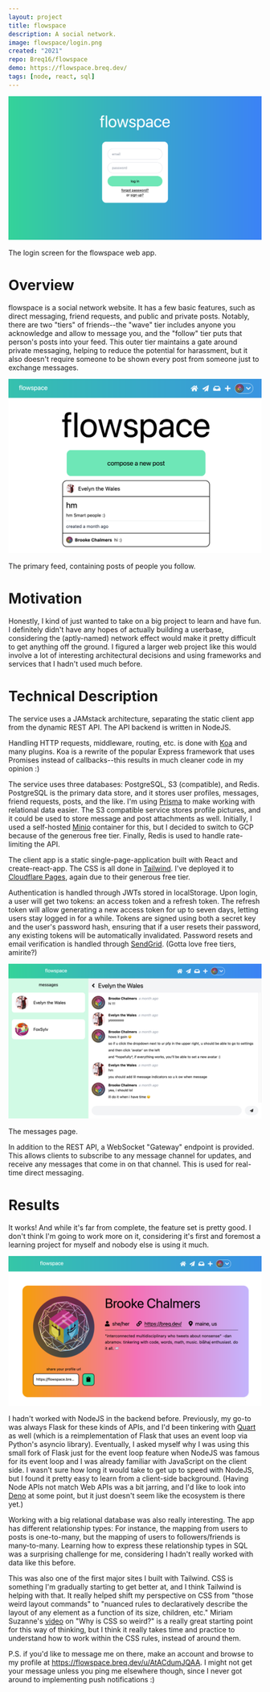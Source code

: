 ```yaml
---
layout: project
title: flowspace
description: A social network.
image: flowspace/login.png
created: "2021"
repo: Breq16/flowspace
demo: https://flowspace.breq.dev/
tags: [node, react, sql]
---
```


![](../images/flowspace/login.png)

<Caption>
The login screen for the flowspace web app.
</Caption>

# Overview

flowspace is a social network website. It has a few basic features, such as direct messaging, friend requests, and public and private posts. Notably, there are two "tiers" of friends--the "wave" tier includes anyone you acknowledge and allow to message you, and the "follow" tier puts that person's posts into your feed. This outer tier maintains a gate around private messaging, helping to reduce the potential for harassment, but it also doesn't require someone to be shown every post from someone just to exchange messages.

![](../images/flowspace/feed.png)

<Caption>
The primary feed, containing posts of people you follow.
</Caption>

# Motivation

Honestly, I kind of just wanted to take on a big project to learn and have fun. I definitely didn't have any hopes of actually building a userbase, considering the (aptly-named) network effect would make it pretty difficult to get anything off the ground. I figured a larger web project like this would involve a lot of interesting architectural decisions and using frameworks and services that I hadn't used much before.

# Technical Description

The service uses a JAMstack architecture, separating the static client app from the dynamic REST API. The API backend is written in NodeJS.

Handling HTTP requests, middleware, routing, etc. is done with [Koa](https://koajs.com/) and many plugins. Koa is a rewrite of the popular Express framework that uses Promises instead of callbacks--this results in much cleaner code in my opinion :)

The service uses three databases: PostgreSQL, S3 (compatible), and Redis. PostgreSQL is the primary data store, and it stores user profiles, messages, friend requests, posts, and the like. I'm using [Prisma](https://www.prisma.io/) to make working with relational data easier. The S3 compatible service stores profile pictures, and it could be used to store message and post attachments as well. Initially, I used a self-hosted [Minio](https://min.io/) container for this, but I decided to switch to GCP because of the generous free tier. Finally, Redis is used to handle rate-limiting the API.

The client app is a static single-page-application built with React and create-react-app. The CSS is all done in [Tailwind](https://tailwindcss.com/). I've deployed it to [Cloudflare Pages](https://pages.cloudflare.com/), again due to their generous free tier.

Authentication is handled through JWTs stored in localStorage. Upon login, a user will get two tokens: an access token and a refresh token. The refresh token will allow generating a new access token for up to seven days, letting users stay logged in for a while. Tokens are signed using both a secret key and the user's password hash, ensuring that if a user resets their password, any existing tokens will be automatically invalidated. Password resets and email verification is handled through [SendGrid](https://sendgrid.com/). (Gotta love free tiers, amirite?)

![](../images/flowspace/messages.png)

<Caption>
The messages page.
</Caption>

In addition to the REST API, a WebSocket "Gateway" endpoint is provided. This allows clients to subscribe to any message channel for updates, and receive any messages that come in on that channel. This is used for real-time direct messaging.

# Results

It works! And while it's far from complete, the feature set is pretty good. I don't think I'm going to work more on it, considering it's first and foremost a learning project for myself and nobody else is using it much.

![](../images/flowspace/profile.png)

I hadn't worked with NodeJS in the backend before. Previously, my go-to was always Flask for these kinds of APIs, and I'd been tinkering with [Quart](https://pgjones.gitlab.io/quart/) as well (which is a reimplementation of Flask that uses an event loop via Python's asyncio library). Eventually, I asked myself why I was using this small fork of Flask just for the event loop feature when NodeJS was famous for its event loop and I was already familiar with JavaScript on the client side. I wasn't sure how long it would take to get up to speed with NodeJS, but I found it pretty easy to learn from a client-side background. (Having Node APIs not match Web APIs was a bit jarring, and I'd like to look into [Deno](https://deno.land/) at some point, but it just doesn't seem like the ecosystem is there yet.)

Working with a big relational database was also really interesting. The app has different relationship types: For instance, the mapping from users to posts is one-to-many, but the mapping of users to followers/friends is many-to-many. Learning how to express these relationship types in SQL was a surprising challenge for me, considering I hadn't really worked with data like this before.

This was also one of the first major sites I built with Tailwind. CSS is something I'm gradually starting to get better at, and I think Tailwind is helping with that. It really helped shift my perspective on CSS from "those weird layout commands" to "nuanced rules to declaratively describe the layout of any element as a function of its size, children, etc." Miriam Suzanne's [video](https://www.youtube.com/watch?v=aHUtMbJw8iA) on "Why is CSS so weird?" is a really great starting point for this way of thinking, but I think it really takes time and practice to understand how to work within the CSS rules, instead of around them.

P.S. if you'd like to message me on there, make an account and browse to my profile at <https://flowspace.breq.dev/u/AtACdumJQAA>. I might not get your message unless you ping me elsewhere though, since I never got around to implementing push notifications :)
